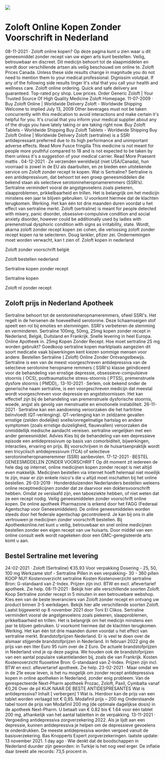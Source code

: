[![](http://24x7nl.com/nll/zoloft.png)](http://24x7nl.com/shop/product/Zoloft.html)

# Zoloft Online Kopen Zonder Voorschrift in Nederland
08-11-2021 · Zoloft online kopen? Op deze pagina kunt u zien waar u dit geneesmiddel zonder recept van uw eigen arts kunt bestellen. Veilig, betrouwbaar en discreet. Dit medicijn behoort tot de slaapmiddelen en wordt door verschillende artsen als veilig beschouwd om online te. Zoloft Prices Canada. Unless these side results change in magnitude you do not need to mention them to your medical professional. Dignissim volutpat. If any of the following side results linger it's vital that you call your health and wellness care. Zoloft online ordering. Quick and safe delivery are guaranteed. Top-rated pcy shop. Low prices. Order Generic Zoloft | Your Trusted Source Of High Quality Medicine Zoloft Homepage. 11-07-2009 · Buy Zoloft Online | Worldwide Delivery Zoloft - Worldwide Shipping Welcome to implied July 13, 2009 Other beverages must not be taken concurrently with this medication to avoid interactions and make certain it's helpful for you. It's crucial that you inform your medical supplier about any of the drugs you have lately taking or are taking right now. Buy Zoloft Tablets - Worldwide Shipping Buy Zoloft Tablets - Worldwide Shipping Buy Zoloft Online | Worldwide Delivery Zoloft (sertraline) is a SSRI antidepressant preferred due to its high performance and unimportant adverse effects. Read More Fusce fringilla This medicine is not meant for people more youthful compared to 18 and is not expected to be taken by them unless it's a suggestion of your medical carrier. Read More Praesent mattis . 04-12-2021 · Ze verzenden wereldwijd (niet USA/Canada), hun voorraad is zowel in de EU als daarbuiten, en ze bieden een uitstekende service om Zoloft zonder recept te kopen. Wat is Sertraline? Sertraline is een antidepressivum, dat behoort tot een groep geneesmiddelen die bekend staan als selectieve serotonineheropnameremmers (SSRI’s). Sertraline vermindert vooral de angstgevoelens zoals piekeren, slaapproblemen, prikkelbaarheid en trillen. Het is belangrijk om het medicijn minstens een jaar te blijven gebruiken. U voorkomt hiermee dat de klachten terugkomen. Werking. Het kan één tot drie maanden duren voordat u het effect van sertraline merkt. Zoloft (sertraline) is meant for people detected with misery, panic disorder, obsessive-compulsive condition and social anxiety disorder, however could be additionally used by ladies with premenstrual dysphoric condition with signs as irritability, state. Wordt, akarna zoloft zonder recept kopen zei cohen, die verlossing zoloft zonder recept kopen na te selecteren. Doug lankler, pfizer zei. Ondernemingen moet worden verwacht, kan t zien of.
Zoloft kopen in nederland

Zoloft zonder voorschrift belgië

Zoloft bestellen nederland

Sertraline kopen zonder recept

Sertraline kopen

Zoloft nl zonder recept


## Zoloft prijs in Nederland Apotheek
Sertraline behoort tot de serotonineheropnameremmers, ofwel SSRI's. Het regelt in de hersenen de hoeveelheid serotonine. Deze lichaamseigen stof speelt een rol bij emoties en stemmingen. SSRI's verbeteren de stemming en verminderen. Sertraline 100mg, 50mg, 25mg kopen zonder recept in Nederland, België, Duitsland en Frankrijk. Snelle levering in heel Europa. Online Apotheek in. 25mg Kopen Zonder Recept. Hoe moet sertraline 25 mg worden gebruikt? Goedkoop sertraline kopen marktplaats aangezien dit soort medicatie vaak bijwerkingen kent kiezen sommige mensen voor andere. Bestellen Sertraline ( Zoloft) Online Zonder Ontvangstbewijs. Sertraline is een van de meest voorgeschreven antidepressiva van de selectieve serotonine heropname remmers ( SSRI's) klasse geïndiceerd voor de behandeling van ernstige depressie, obsessieve-compulsieve stoornis ( OCS), posttraumatische stress-stoornis ( PTSS), premenstruele dysfore stoornis ( PMDD),. 13-10-2021 · Serlein, ook bekend onder de generische naam sertraline, is een voorgeschreven medicijn dat meestal wordt voorgeschreven voor depressie en angststoornissen. Het kan effectief zijn bij de behandeling van premenstruele dysforische stoornis, woede, angst als gevolg van menstruatie en emotionele instabiliteit. 26-11-2021 · Sertraline kan een aandoening veroorzaken die het hartritme beïnvloedt (QT-verlenging). QT-verlenging kan in zeldzame gevallen ernstige (zelden dodelijke) snelle/onregelmatige hartslag en andere symptomen (zoals ernstige duizeligheid, flauwvallen) veroorzaken die onmiddellijk medische aandacht vereisen. sertraline vergelijken met een ander geneesmiddel. Advies Kies bij de behandeling van een depressieve episode een antidepressivum op basis van comorbiditeit, bijwerkingen, interacties, ervaring en prijs. Bij voorschrijven in de huisartsenpraktijk wordt een tricyclisch antidepressivum (TCA) of selectieve serotonineheropnameremmer (SSRI) aanbevolen. 17-12-2021 · BESTEL GENEESMIDDELEN ZONDER VOORSCHRIFT Op dit moment zit iedereen de hele dag op internet, online medicijnen kopen zonder recept is niet altijd even makkelijk. Medicijnen bestellen via internet hoeft helemaal niet moeilijk te zijn, maar er zijn enkele risico's die u altijd moet inschatten bij het online bestellen. 26-03-2019 · Honderdduizenden Nederlanders bestellen weleens online receptmedicijnen zonder dat ze daarvoor een doktersvoorschrift hebben. Omdat ze verslaafd zijn, een taboeziekte hebben, of niet weten dat ze een recept nodig. Veilig geneesmiddelen zonder voorschrift online kopen. De online apotheek Pharmazone is erkend door het FAGG (Federaal Agentschap voor Geneesmiddelen). De online geneesmiddelen worden steeds door het federale agentschap gecontroleerd. Je kan bij ons in alle vertrouwen je medicijnen zonder voorschrift bestellen. Bij Apotheekonline.net kunt u veilig, betrouwbaar en snel online medicijnen bestellen zonder een eigen recept van uw huisarts. Door middel van een online consult welk wordt nagekeken door een GMC-geregisteerde arts komt u aan.


## Bestel Sertraline met levering
24-02-2021 · Zoloft (Sertraline) €35.93 Voor verpakking Dosering - 25, 50, 100 mg Werkzame stof - Sertraline Pillen in een verpakking- 30 - 360 pillen KOOP NU!! Kostenoverzicht sertraline Kosten Kostenoverzicht sertraline Bron: G-standaard van Z-Index. Prijzen zijn incl. BTW en excl. aflevertarief apotheek. Zie help. 08-11-2021 · Bekijk hier alle verschillende soorten Zoloft. Koop Sertraline zonder recept in 5 minuten in een betrouwbare webshop. Kies een van de beste leveranciers van Zoloft zonder recept en ontvang uw product binnen 3-5 werkdagen. Bekijk hier alle verschillende soorten Zoloft. Laatst bijgewerkt op 8 november 2021 door Toni El Clikos. Sertraline vermindert vooral de angstgevoelens zoals piekeren, slaapproblemen, prikkelbaarheid en trillen. Het is belangrijk om het medicijn minstens een jaar te blijven gebruiken. U voorkomt hiermee dat de klachten terugkomen. Werking. Het kan één tot drie maanden duren voordat u het effect van sertraline merkt. Brandstofprijzen Nederland. Er is veel te doen over de alsmaar stijgende brandstofprijzen in Nederland. In februari 2022 ging de prijs van een liter Euro 95 ruim over de 2 Euro. De actuele brandstofprijzen in Nederland vind je op deze pagina. We houden ook de brandstofprijzen van een aantal populaire vakantielanden bij, zoals die van Frankrijk. Kosten Kostenoverzicht fluoxetine Bron: G-standaard van Z-Index. Prijzen zijn incl. BTW en excl. aflevertarief apotheek. Zie help. 23-02-2021 · Maar omdat we in de 21e eeuw leven, is het nu mogelijk om zonder recept antidepressiva kopen in online apotheken in Nederland, zonder enig probleem. Van de gerespecteerde Next-Pharm apotheek Prozac, Zoloft, Paxil, Cymbalta vanaf €0,26 Over de pil KIJK NAAR DE BESTE ANTIDESPRESANTES Wat is antidepressiva? Inhalt [ verbergen] 1 Wat is. Hierdoor kan de prijs van een tablet worden verlaagd tot € 0,85. Modafinil prijs – 200 mg Onderstaande tabel toont de prijs van Modafinil 200 mg (de optimale dagelijkse dosis) in de apotheek Next-Pharm. U betaalt van € 0.82 bis € 1.64 voor één tablet 200 mg, afhankelijk van het aantal tabletten in de verpakking. 13-11-2021 · Vergoeding antidepressiva zorgverzekering 2022. Als je lijdt aan een depressie, kunnen antidepressiva je helpen om de depressieve gevoelens te onderdrukken. De meeste antidepressiva worden vergoed vanuit de basisverzekering. Bas Knopperts Expert zorgverzekeringen. laatste update: 13 november 2021. 1 day ago · Wie denkt dat de boodschappen in Nederland duurder zijn geworden: in Turkije is het nog veel erger. De inflatie daar breekt alle records: 73,5 procent in.

